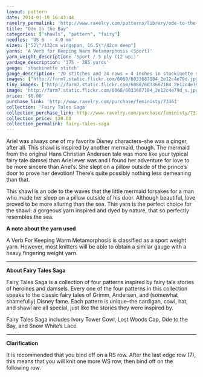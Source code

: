 ```yaml
---
layout: pattern
date: 2014-01-10 16:43:44
ravelry_permalink: 'http://www.ravelry.com/patterns/library/ode-to-the-bay'
title: "Ode to the Bay"
categories: ["shawls", "pattern", "fairy"]
needles: 'US 6  - 4.0 mm'
sizes: ["52\"/132cm wingspan, 16.5\"/42cm deep"]
yarns: 'A Verb for Keeping Warm Metamorphosis (Sport)'
yarn_weight_description: 'Sport / 5 ply (12 wpi)'
yardage_description: '375 - 385 yards'
gauge: 'stockinette stitch'
gauge_description: '20 stitches and 24 rows = 4 inches in stockinette stitch'
images: ["http://farm7.static.flickr.com/6068/6033687184_2e12c4e79d.jpg", "http://farm7.static.flickr.com/6150/6033687278_f53c5b1b2d.jpg", "http://farm7.static.flickr.com/6090/6033687096_92c3209a25.jpg", "http://farm7.static.flickr.com/6140/6033687376_a2e6b7af50.jpg", "http://farm7.static.flickr.com/6062/6033129963_23c0e363ac.jpg"]
tiny_images: ["http://farm7.static.flickr.com/6068/6033687184_2e12c4e79d_s.jpg", "http://farm7.static.flickr.com/6150/6033687278_f53c5b1b2d_s.jpg", "http://farm7.static.flickr.com/6090/6033687096_92c3209a25_s.jpg", "http://farm7.static.flickr.com/6140/6033687376_a2e6b7af50_s.jpg", "http://farm7.static.flickr.com/6062/6033129963_23c0e363ac_s.jpg"]
image: 'http://farm7.static.flickr.com/6068/6033687184_2e12c4e79d_s.jpg'
price: '$6.00'
purchase_link: 'http://www.ravelry.com/purchase/feministy/73361'
collection: 'Fairy Tales Saga'
collection_purchase_link: http://www.ravelry.com/purchase/feministy/73365 
collection_price: $20.00 
collection_permalink: fairy-tales-saga 
---
```

<p>Ariel was always one of my favorite Disney characters–she was a ginger, after all. This shawl is inspired by another mermaid, though. The mermaid from the original Hans Christian Andersen tale was more like your typical fairy tale damsel than Ariel ever was and I found her adventure for love to be more sincere than Ariel’s. She slept on a pillow outside of the prince’s door to prove her devotion! There’s quite possibly nothing less demeaning than that.</p>

<p>This shawl is an ode to the waves that the little mermaid forsakes for a man who made her sleep on a pillow outside of his door. Although beautiful, love proved to be more alluring than the sea. This yarn is the perfect choice for the shawl: a gorgeous yarn inspired and dyed by nature, that so perfectly resembles the sea.</p>

<p><strong>A note about the yarn used</strong></p>

<p>A Verb For Keeping Warm Metamorphosis is classified as a sport weight yarn. However, most knitters will be able to obtain a similar gauge with a heavy fingering weight yarn.</p>
<hr />
<p><strong>About Fairy Tales Saga</strong></p>

<p>Fairy Tales Saga is a collection of four patterns inspired by fairy tale stories of heroines and damsels. Every one of the four patterns in this collection speaks to the classic fairy tales of Grimm, Andersen, and (somewhat shamefully) Disney fame. Each pattern is unique–the cardigan, cowl, hat, and shawl are all special, just like the stories they were inspired by.</p>

<p>Fairy Tales Saga includes Ivory Tower Cowl, Lost Woods Cap, Ode to the Bay, and Snow White’s Lace.</p>
<hr />
<p><strong>Clarification</strong></p>

<p>It is recommended that you bind off on a RS row. After the last edge row (7), this means that you will knit one more WS row, then bind off on the following row.</p>